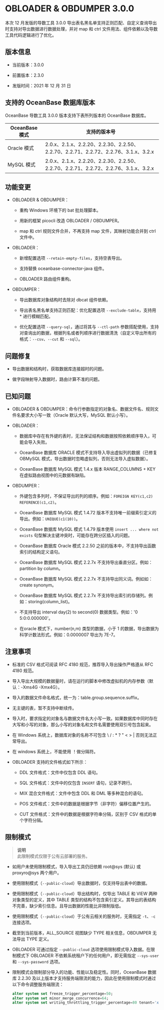 OBLOADER \& OBDUMPER 3.0.0 
================================================


本次 12 月发版的导数工具 3.0.0 导出表名黑名单支持正则匹配、自定义查询导出时支持对导出数据进行数据处理，并对 map 和 ctrl 文件用法、组件依赖以及导数工具代码逻辑进行了优化。

版本信息 
-------------------------

* 当前版本：3.0.0

  

* 前置版本：2.3.0

  

* 发版时间：2021 年 12 月 31 日

  




支持的 OceanBase 数据库版本 
----------------------------------------

OceanBase 导数工具 3.0.0 版本支持下表所列版本的 OceanBase 数据库。


|         **OceanBase 模式**         |                                               **支持的版本号**                                                |
|-------------------------|--------------------------------------------------------------------------------------------------------|
| Oracle 模式 | 2.0.x、2.1.x、2.2.20、2.2.30、2.2.50、2.2.70、2.2.71、2.2.72、2.2.76、3.1.x、3.2.x                    |
| MySQL 模式  | 2.0.x、2.1.x、2.2.20、2.2.30、2.2.50、2.2.70、2.2.71、2.2.72、2.2.76、3.1.x、3.2.x |



功能变更 
-------------------------

* OBLOADER \& OBDUMPER：

  * 重构 Windows 环境下的 bat 批处理脚本。

    
  
  * 用新的框架 picocli 改造 OBLOADER / OBDUMPER。

    
  
  * map 和 ctrl 规则文件合并，不再支持 map 文件，其映射功能合并到 ctrl 文件中。

    
  

  

* OBLOADER：

  * 新增配置选项 `--retain-empty-files`，支持空表导出。

    
  
  * 支持替换 oceanbase-connector-java 组件。

    
  
  * OBLOADER 路由组件重构。

    
  

  

* OBDUMPER：

  * 导出数据库对象结构时去除对 dbcat 组件依赖。

    
  
  * 导出表名黑名单支持正则匹配：优化配置选项 `--exclude-table`，支持用 \* 进行模糊匹配。

    
  
  * 优化配置选项 `--query-sql`，通过将其与 `--ctl-path` 参数搭配使用，支持对查询出的数据，根据列名或者列顺序进行数据清洗（自定义导出所有的格式：`--csv`、`--cut` 和 `--sql`）。

    
  

  




问题修复 
-------------------------

* 导出数据和结构时，获取数据库连接超时的问题。

  

* 做字段映射导入数据时，路由计算不准的问题。

  




已知问题 
-------------------------

* OBLOADER \& OBDUMPER：命令行参数指定的对象名、数据文件名、规则文件名要求大小写一致（Oracle 默认大写，MySQL 默认小写）。

  

* OBLOADER：

  * 数据库中存在有外键的表时，无法保证结构和数据按照依赖顺序导入，可能会导入失败。

    
  
  * OceanBase 数据库 ORACLE 模式不支持导入导出虚拟列的数据（已修复 OBMySQL 模式，导出数据时忽略虚拟列，否则无法导入虚拟数据）。

    
  
  * OceanBase 数据库 MySQL 模式 1.4.x 版本 RANGE_COLUMNS + KEY 在虚拟路由视图中的元数据有缺陷。

    
  

  

* OBDUMPER：

  * 外键包含多列时，不保证导出的列的顺序。例如：`FOREIGN KEY(c1,c2) REFERENCE(c1,c2)`。

    
  
  * OceanBase 数据库 MySQL 模式 1.4.72 版本不支持唯一前缀索引定义的导出。例如：`UNIQUE(c1(10))`。

    
  
  * OceanBase 数据库 MySQL 模式 1.4.79 版本使用 `insert ... where not exists` 句型解决主键冲突时，可能存在跨分区插入的问题。

    
  
  * OceanBase 数据库 Oracle 模式 2.2.50 之前的版本中，不支持导出函数索引的结构定义语句。

    
  
  * OceanBase 数据库 MySQL 模式 2.2.7x 不支持导出垂直分区。例如：partition by column。

    
  
  * OceanBase 数据库 MySQL 模式 2.2.7x 不支持导出同义词。例如如：create synonym。

    
  
  * OceanBase 数据库 MySQL 模式 2.2.7x 不支持导出索引的存储列。例如：storing(column_list)。

    
  
  * 不支持导出 interval day(2) to second(0) 数据类型。例如：'0 5:0:0.000000'。

    
  
  * 在oracle 模式下，number(n,m) 类型的数据，小于 1 的数据，导出数据为科学计数法形式。例如：0.0000007 导出为 7E-7。

    
  

  




注意事项 
-------------------------

* 标准的 CSV 格式可阅读 RFC 4180 规范，推荐导入导出操作严格遵从 RFC 4180 规范。

  

* 导入导出大规模的数据量时，请在运行的脚本中修改虚拟机的内存参数（默认：-Xms4G -Xmx4G）。

  

* 导入的数据文件命名格式，统一为：table.group.sequence.suffix。

  

* 无主键的表，暂不支持中断续传。

  

* 导入时，要求指定的对象名与数据文件名大小写一致。如果数据库中同时存在大写和小写的对象，那么小写的对象名和文件名需要使用双引号包含起来。

  

* 在 Windows 系统上，数据库对象的名称不可包含 \\ / : \* ? " \< \> \| 否则无法正常导出。

  

* 在 windows 系统上，不能使用 ！做分隔符。

  

* OBLOADER 支持的文件格式如下所示：

  * DDL 文件格式：文件中仅包含 DDL 语句。

    
  
  * SQL 文件格式：文件中的仅包含 `INSERT` 语句，记录不跨行。

    
  
  * MIX 混合文件格式：文件中包含 DDL 和 DML 等多种混合的语句。

    
  
  * POS 文件格式：文件中的数据是根据字节（非字符）偏移位置产生的。

    
  
  * CUT 文件格式：文件中的数据是根据字符串分隔，区别于 CSV 格式的单个字符分隔。

    
  

  




限制模式 
-------------------------

> **说明**  
> 此限制模式仅限于公有云部署的服务。

* 如用户未使用限制模式，导入导出工具仍旧依赖 root@sys (默认) 或 proxyro@sys 两个用户。

  

* 使用限制模式（`--public-cloud`）导出数据时，仅支持导出表中的数据。

  

* 使用限制模式（`--public-cloud`）导出结构时，仅导出 TABLE 和 VIEW 两种对象类型的定义，其中 TABLE 类型的结构不包含索引定义。其导出的表结构不完善，缺少索引信息。且导出数据的性能比非限制版低。

  

* 使用限制模式（`--public-cloud`）于公有云相关的服务时，无需指定 `-t`、`-c` 连接选项。

  

* 截至到当前版本，ALL_SOURCE 视图缺少 TYPE 相关信息，OBDUMPER 无法导出 TYPE 定义。

  

* OBLOADER 可通过指定 `--public-cloud` 选项使用限制模式导入数据。在限制模式下 OBLOADER 不依赖系统租户下的任何用户，即无需指定 `--sys-user` 和 `--sys-password` 选项。

  

* 限制模式会限制部分导入的功能、性能以及稳定性。同时，OceanBase 数据库 2.2.30 及以上版本才支持服务端限流的能力，因此在使用限制模式时通过以下命令调整服务端限流：

  ```sql
  alter system set freeze_trigger_percentage=50;
  alter system set minor_merge_concurrence=64;
  alter system set writing_throttling_trigger_percentage=80 tenant='xxx';
  ```

  



